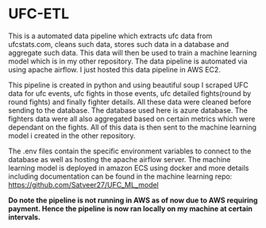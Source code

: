 # UFC-ETL
This is a automated data pipeline which extracts ufc data from ufcstats.com, cleans such data, stores such data in a database and aggregate such data. This data will then be used to train a machine learning model which is in my other repository. The data pipeline is automated via using apache airflow. I just hosted this data pipeline in AWS EC2.

This pipeline is created in python and using beautiful soup I scraped UFC data for ufc events, ufc fights in those events, ufc detailed fights(round by round fights) and finally fighter details. All these data were cleaned before sending to the database. The database used here is azure database. The fighters data were all also aggregated based on certain metrics which were dependant on the fights. All of this data is then sent to the machine learning model i created in the other repository.

The .env files contain the specific environment variables to connect to the database as well as hosting the apache airflow server. The machine learning model is deployed in amazon ECS using docker and more details including documentation can be found in the machine learning repo: https://github.com/Satveer27/UFC_ML_model

**Do note the pipeline is not running in AWS as of now due to AWS requiring payment. Hence the pipeline is now ran locally on my machine at certain intervals.**
